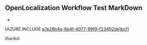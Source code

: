 ## OpenLocalization Workflow Test MarkDown
* 

[AZURE.INCLUDE [a7e28b4e-6e4f-4077-99f9-f23492de1bcf](calleeMd1.md)]

 
thanks!